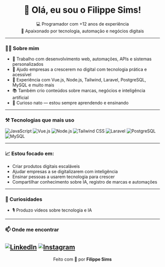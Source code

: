 <h1 align="center">👋 Olá, eu sou o Filippe Sims!</h1>

<p align="center">
  💻 Programador com +12 anos de experiência <br>
  🎯 Apaixonado por tecnologia, automação e negócios digitais
</p>

---

### 👨‍💻 Sobre mim

- 💼 Trabalho com desenvolvimento web, automações, APIs e sistemas personalizados
- 🎯 Ajudo empresas a crescerem no digital com tecnologia prática e acessível
- 🧠 Experiência com Vue.js, Node.js, Tailwind, Laravel, PostgreSQL, MySQL e muito mais
- 📚 Também crio conteúdos sobre marcas, negócios e inteligência artificial
- 🧩 Curioso nato — estou sempre aprendendo e ensinando

---

### ⚒️ Tecnologias que mais uso

![JavaScript](https://img.shields.io/badge/-JavaScript-F7DF1E?logo=javascript&logoColor=000)
![Vue.js](https://img.shields.io/badge/-Vue.js-42b883?logo=vue.js&logoColor=fff)
![Node.js](https://img.shields.io/badge/-Node.js-339933?logo=node.js&logoColor=fff)
![Tailwind CSS](https://img.shields.io/badge/-Tailwind-38bdf8?logo=tailwind-css&logoColor=fff)
![Laravel](https://img.shields.io/badge/-Laravel-ff2d20?logo=laravel&logoColor=fff)
![PostgreSQL](https://img.shields.io/badge/-PostgreSQL-336791?logo=postgresql&logoColor=fff)
![MySQL](https://img.shields.io/badge/-MySQL-00758F?logo=mysql&logoColor=fff)

---

### 📈 Estou focado em:

- Criar produtos digitais escaláveis
- Ajudar empresas a se digitalizarem com inteligência
- Ensinar pessoas a usarem tecnologia para crescer
- Compartilhar conhecimento sobre IA, registro de marcas e automações

---

### 🧠 Curiosidades

- 🎙️ Produzo vídeos sobre tecnologia e IA

---

### 📫 Onde me encontrar

[![LinkedIn](https://img.shields.io/badge/-Filippe%20Sims-0077B5?logo=linkedin&logoColor=white)](https://www.linkedin.com/in/filippesims/)
[![Instagram](https://img.shields.io/badge/-@filippe.sims-E4405F?logo=instagram&logoColor=white)](https://www.instagram.com/filippesims/)
---

<p align="center">
  Feito com 💜 por <strong>Filippe Sims</strong>
</p>
